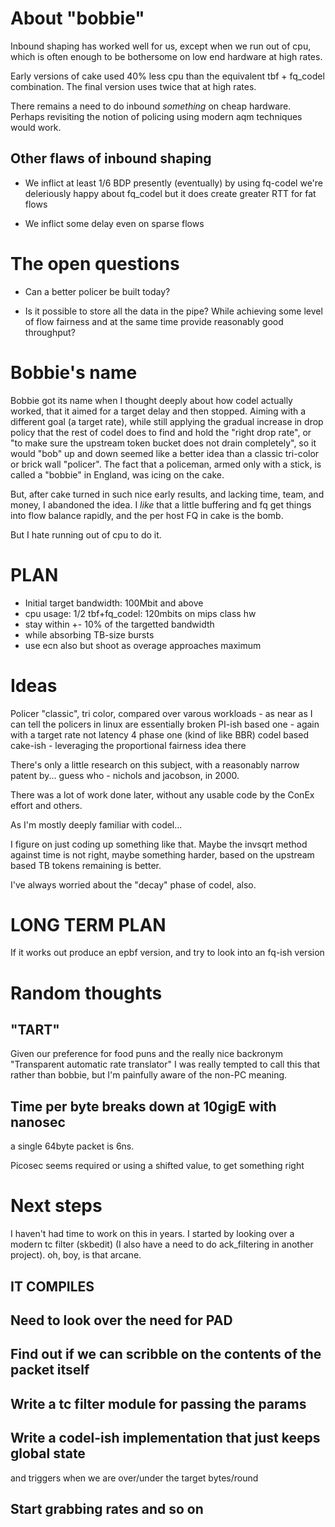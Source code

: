 # About "bobbie"

Inbound shaping has worked well for us, except when we run out of cpu,
which is often enough to be bothersome on low end hardware at high rates.

Early versions of cake used 40% less cpu than the equivalent tbf + fq_codel
combination. The final version uses twice that at high rates.

There remains a need to do inbound *something* on cheap hardware. Perhaps
revisiting the notion of policing using modern aqm techniques would work.

## Other flaws of inbound shaping

* We inflict at least 1/6 BDP presently (eventually) by using fq-codel
  we're deleriously happy about fq_codel but it does create greater RTT
  for fat flows

* We inflict some delay even on sparse flows

# The open questions

* Can a better policer be built today?
  
* Is it possible to store all the data in the pipe? While achieving
some level of flow fairness and at the same time provide reasonably
good throughput?

# Bobbie's name

Bobbie got its name when I thought deeply about how codel actually
worked, that it aimed for a target delay and then stopped. Aiming
with a different goal (a target rate), while still applying the gradual
increase in drop policy that the rest of codel does to find and hold
the "right drop rate", or "to make sure the upstream token bucket does not
drain completely", so it would "bob" up and down seemed like a better 
idea than a classic tri-color or brick wall "policer".  The fact that a 
policeman, armed only with a stick, is called a "bobbie" in England,
was icing on the cake.

But, after cake turned in such nice early results, and lacking time,
team, and money, I abandoned the idea. I *like* that a little
buffering and fq get things into flow balance rapidly, and the
per host FQ in cake is the bomb.

But I hate running out of cpu to do it.

# PLAN

* Initial target bandwidth: 100Mbit and above
* cpu usage: 1/2 tbf+fq_codel: 120mbits on mips class hw
* stay within +- 10% of the targetted bandwidth
* while absorbing TB-size bursts
* use ecn also but shoot as overage approaches maximum

# Ideas

Policer "classic", tri color, compared over varous workloads -
	as near as I can tell the policers in linux are essentially broken
PI-ish based one - again with a target rate not latency
4 phase one (kind of like BBR)
codel based
cake-ish - leveraging the proportional fairness idea there

There's only a little research on this subject, with a reasonably
narrow patent by... guess who - nichols and jacobson, in 2000.

There was a lot of work done later, without any usable code
by the ConEx effort and others.

As I'm mostly deeply familiar with codel...

I figure on just coding up something like that. Maybe
the invsqrt method against time is not right, maybe something
harder, based on the upstream based TB tokens remaining is better.

I've always worried about the "decay" phase of codel, also.

# LONG TERM PLAN

If it works out produce an epbf version, and try to look into an fq-ish version

# Random thoughts

## "TART"

Given our preference for food puns and the really nice backronym
"Transparent automatic rate translator" I was really tempted to
call this that rather than bobbie, but I'm painfully aware of the
non-PC meaning.

## Time per byte breaks down at 10gigE with nanosec

a single 64byte packet is 6ns. 

Picosec seems required or using a shifted value, to get something right

# Next steps

I haven't had time to work on this in years. I started by looking over
a modern tc filter (skbedit) (I also have a need to do ack_filtering
in another project). oh, boy, is that arcane.

## IT COMPILES
## Need to look over the need for PAD
## Find out if we can scribble on the contents of the packet itself
## Write a tc filter module for passing the params
## Write a codel-ish implementation that just keeps global state

and triggers when we are over/under the target bytes/round

## Start grabbing rates and so on


